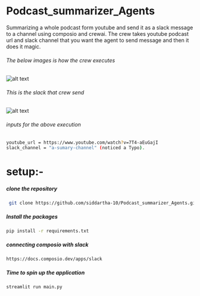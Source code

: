 # Podcast_summarizer_Agents
 Summarizing a whole podcast form youtube and send it as a slack message to a channel using composio and crewai.
 The crew takes youtube podcast url and slack channel that you want the agent to send message and then it does it magic.

 ###### The below images is how the crew executes
![alt text](https://file%2B.vscode-resource.vscode-cdn.net/Users/siddartha/Desktop/github/Podcast_summarizer_Agents/images/test_run.png?version%3D1719100736141)

###### This is the slack that crew send
![alt text](https://file%2B.vscode-resource.vscode-cdn.net/Users/siddartha/Desktop/github/Podcast_summarizer_Agents/images/Slack_message.png?version%3D1719100797641)

###### inputs for the above execution
```bash
youtube_url = https://www.youtube.com/watch?v=7T4-aEuGajI
slack_channel = "a-sumary-channel" (noticed a Typo).
```

# setup:-

##### clone the repository
```bash
 git clone https://github.com/siddartha-10/Podcast_summarizer_Agents.git
```

##### Install the packages
```bash
pip install -r requirements.txt
```

##### connecting composio with slack
```bash
https://docs.composio.dev/apps/slack
```

##### Time to spin up the application
```bash
streamlit run main.py
```